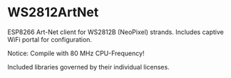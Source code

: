 # WS2812ArtNet

ESP8266 Art-Net client for WS2812B (NeoPixel) strands.
Includes captive WiFi portal for configuration.

Notice: Compile with 80 MHz CPU-Frequency!

Included libraries governed by their individual licenses.
